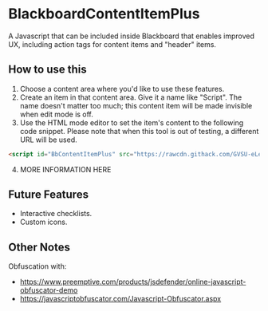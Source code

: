 # BlackboardContentItemPlus

A Javascript that can be included inside Blackboard that enables improved UX, including action tags for content items and "header" items.

## How to use this

1. Choose a content area where you'd like to use these features.
2. Create an item in that content area. Give it a name like "Script". The name doesn't matter too much; this content item will be made invisible when edit mode is off.
3. Use the HTML mode editor to set the item's content to the following code snippet. Please note that when this tool is out of testing, a different URL will be used.

~~~html
<script id="BbContentItemPlus" src="https://rawcdn.githack.com/GVSU-eLearning-and-Emerging-Technology/BlackboardContentItemPlus/7d7bd51746b8b9d0b9b63cb4ca03cfa7f5464a9d/bbcip.js" type="text/javascript"></script>
~~~

4. MORE INFORMATION HERE

## Future Features
* Interactive checklists.
* Custom icons.

## Other Notes

Obfuscation with:
* https://www.preemptive.com/products/jsdefender/online-javascript-obfuscator-demo
* https://javascriptobfuscator.com/Javascript-Obfuscator.aspx
